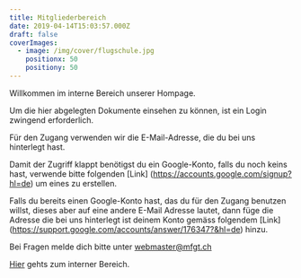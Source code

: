 ```yaml
---
title: Mitgliederbereich
date: 2019-04-14T15:03:57.000Z
draft: false
coverImages:
  - image: /img/cover/flugschule.jpg
    positionx: 50
    positiony: 50
---
```

Willkommen im interne Bereich unserer Hompage.

Um die hier abgelegten Dokumente einsehen zu können, ist ein Login zwingend erforderlich.

Für den Zugang verwenden wir die E-Mail-Adresse, die du bei uns hinterlegt hast.

Damit der Zugriff klappt benötigst du ein Google-Konto, falls du noch keins hast, verwende bitte folgenden [Link] (https://accounts.google.com/signup?hl=de) um eines zu erstellen.

Falls du bereits einen Google-Konto hast, das du für den Zugang benutzen willst, dieses aber auf eine andere E-Mail Adresse lautet, dann füge die Adresse die bei uns hinterlegt ist deinem Konto gemäss folgendem [Link] (https://support.google.com/accounts/answer/176347?&hl=de) hinzu.

Bei Fragen melde dich bitte unter webmaster@mfgt.ch

[Hier](https://drive.google.com/drive/folders/0ANu6_Zpq5akJUk9PVA) gehts zum interner Bereich.
